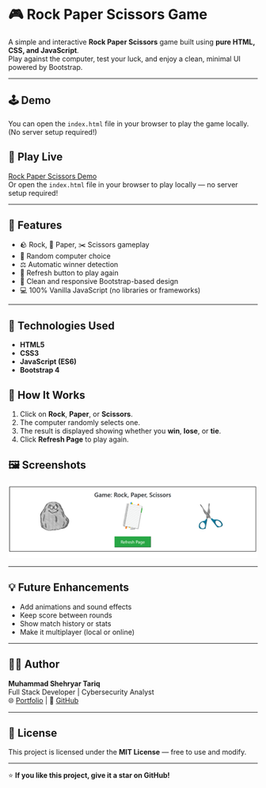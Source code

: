 # 🎮 Rock Paper Scissors Game

A simple and interactive **Rock Paper Scissors** game built using **pure HTML, CSS, and JavaScript**.  
Play against the computer, test your luck, and enjoy a clean, minimal UI powered by Bootstrap.

---

## 🕹️ Demo
You can open the `index.html` file in your browser to play the game locally.  
(No server setup required!)


## 🧩 Play Live
[Rock Paper Scissors Demo](https://shahryartariq.github.io/Rock-Paper-Scissors/)  
Or open the `index.html` file in your browser to play locally — no server setup required!

---

## 🚀 Features
- 🪨 Rock, 📄 Paper, ✂️ Scissors gameplay
- 🧠 Random computer choice
- ⚖️ Automatic winner detection
- 🔄 Refresh button to play again
- 🎨 Clean and responsive Bootstrap-based design
- 💻 100% Vanilla JavaScript (no libraries or frameworks)

---

## 🧩 Technologies Used
- **HTML5**
- **CSS3**
- **JavaScript (ES6)**
- **Bootstrap 4**

## 🧠 How It Works
1. Click on **Rock**, **Paper**, or **Scissors**.
2. The computer randomly selects one.
3. The result is displayed showing whether you **win**, **lose**, or **tie**.
4. Click **Refresh Page** to play again.

## 🖼️ Screenshots
![Game Preview](./static/images/Demo/preview.png)

---

## 💡 Future Enhancements
- Add animations and sound effects  
- Keep score between rounds  
- Show match history or stats  
- Make it multiplayer (local or online)

---

## 🧑‍💻 Author
**Muhammad Shehryar Tariq**  
Full Stack Developer | Cybersecurity Analyst  
🌐 [Portfolio](https://shehryar-tariq.dev) | 💼 [GitHub](https://github.com/Shahryartariq)

---

## 📜 License
This project is licensed under the **MIT License** — free to use and modify.

---

⭐ **If you like this project, give it a star on GitHub!**